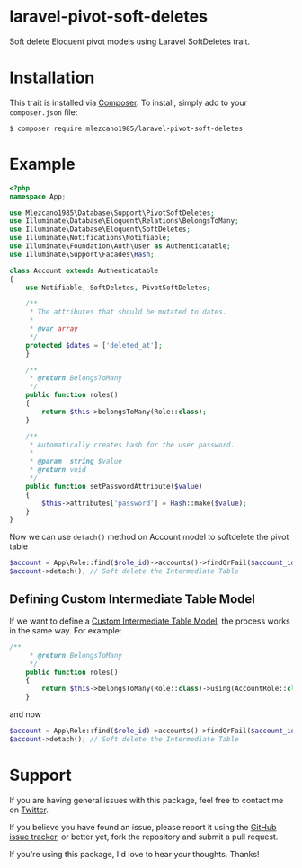 # laravel-pivot-soft-deletes
Soft delete Eloquent pivot models  using Laravel SoftDeletes trait.

# Installation
This trait is installed via [Composer](http://getcomposer.org/). To install, simply add to your `composer.json` file:
```
$ composer require mlezcano1985/laravel-pivot-soft-deletes
```
# Example
```php
<?php
namespace App;

use Mlezcano1985\Database\Support\PivotSoftDeletes;
use Illuminate\Database\Eloquent\Relations\BelongsToMany;
use Illuminate\Database\Eloquent\SoftDeletes;
use Illuminate\Notifications\Notifiable;
use Illuminate\Foundation\Auth\User as Authenticatable;
use Illuminate\Support\Facades\Hash;

class Account extends Authenticatable
{
    use Notifiable, SoftDeletes, PivotSoftDeletes;

    /**
     * The attributes that should be mutated to dates.
     *
     * @var array
     */
    protected $dates = ['deleted_at'];
    }

    /**
     * @return BelongsToMany
     */
    public function roles()
    {
        return $this->belongsToMany(Role::class);
    }

    /**
     * Automatically creates hash for the user password.
     *
     * @param  string $value
     * @return void
     */
    public function setPasswordAttribute($value)
    {
        $this->attributes['password'] = Hash::make($value);
    }
}
```
Now we can use `detach()` method on Account model to softdelete the pivot table
```php
$account = App\Role::find($role_id)->accounts()->findOrFail($account_id)
$account->detach(); // Soft delete the Intermediate Table
```
## Defining Custom Intermediate Table Model
If we want to define a [Custom Intermediate Table Model](https://laravel.com/docs/eloquent-relationships#many-to-many), the process works in the same way. For example:
```php
/**
     * @return BelongsToMany
     */
    public function roles()
    {
        return $this->belongsToMany(Role::class)->using(AccountRole::class);
    }
```
and now
```php
$account = App\Role::find($role_id)->accounts()->findOrFail($account_id)
$account->detach(); // Soft delete the Intermediate Table
```

# Support
If you are having general issues with this package, feel free to contact me on [Twitter](https://twitter.com/mlezcano1985).

If you believe you have found an issue, please report it using the [GitHub issue tracker](https://github.com/mlezcano1985/laravel-pivot-soft-deletes/issues), or better yet, fork the repository and submit a pull request.

If you're using this package, I'd love to hear your thoughts. Thanks!